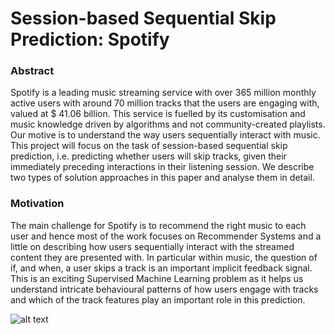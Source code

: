 
# Session-based Sequential Skip Prediction: Spotify 

### Abstract
Spotify is a leading music streaming service with over
365 million monthly active users with around 70 million tracks that the users are engaging with, valued
at $ 41.06 billion. This service is fuelled by its customisation and music knowledge driven by algorithms
and not community-created playlists. Our motive
is to understand the way users sequentially interact
with music. This project will focus on the task of
session-based sequential skip prediction, i.e. predicting whether users will skip tracks, given their immediately preceding interactions in their listening session.
We describe two types of solution approaches in this
paper and analyse them in detail.

### Motivation

The main challenge for Spotify is to recommend the
right music to each user and hence most of the work
focuses on Recommender Systems and a little on
describing how users sequentially interact with the
streamed content they are presented with. In particular within music, the question of if, and when,
a user skips a track is an important implicit feedback signal. This is an exciting Supervised Machine
Learning problem as it helps us understand intricate
behavioural patterns of how users engage with tracks
and which of the track features play an important
role in this prediction.

![alt text](https://github.com/[bhairavi-m]/[Spotify-Sequential-Skip-Prediction]/[master]/PCA%201.png?raw=true)

